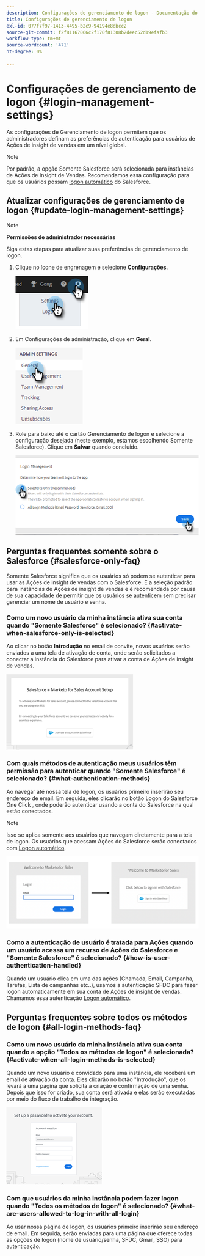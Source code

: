 ```yaml
---
description: Configurações de gerenciamento de logon - Documentação do Marketo - Documentação do produto
title: Configurações de gerenciamento de logon
exl-id: 077f7f97-1413-4495-b2c9-94194e8dbcc2
source-git-commit: f2f81167066c2f170f81308b2deec52d19efafb3
workflow-type: tm+mt
source-wordcount: '471'
ht-degree: 0%

---
```


# Configurações de gerenciamento de logon {#login-management-settings}

As configurações de Gerenciamento de logon permitem que os administradores definam as preferências de autenticação para usuários de Ações de insight de vendas em um nível global.

>[!NOTE]
>
>Por padrão, a opção Somente Salesforce será selecionada para instâncias de Ações de Insight de Vendas. Recomendamos essa configuração para que os usuários possam [logon automático](/help/marketo/product-docs/marketo-sales-insight/actions/admin/auto-login-from-salesforce.md) do Salesforce.

## Atualizar configurações de gerenciamento de logon {#update-login-management-settings}

>[!NOTE]
>
>**Permissões de administrador necessárias**

Siga estas etapas para atualizar suas preferências de gerenciamento de logon.

1. Clique no ícone de engrenagem e selecione **Configurações**.

   ![](assets/login-management-settings-1.png)

1. Em Configurações de administração, clique em **Geral**.

   ![](assets/login-management-settings-2.png)

1. Role para baixo até o cartão Gerenciamento de logon e selecione a configuração desejada (neste exemplo, estamos escolhendo Somente Salesforce). Clique em **Salvar** quando concluído.

   ![](assets/login-management-settings-3.png)

## Perguntas frequentes somente sobre o Salesforce {#salesforce-only-faq}

Somente Salesforce significa que os usuários só podem se autenticar para usar as Ações de insight de vendas com o Salesforce. É a seleção padrão para instâncias de Ações de insight de vendas e é recomendada por causa de sua capacidade de permitir que os usuários se autenticem sem precisar gerenciar um nome de usuário e senha.

### Como um novo usuário da minha instância ativa sua conta quando &quot;Somente Salesforce&quot; é selecionado? {#activate-when-salesforce-only-is-selected}

Ao clicar no botão **Introdução** no email de convite, novos usuários serão enviados a uma tela de ativação de conta, onde serão solicitados a conectar a instância do Salesforce para ativar a conta de Ações de insight de vendas.

![](assets/login-management-settings-4.png)

### Com quais métodos de autenticação meus usuários têm permissão para autenticar quando &quot;Somente Salesforce&quot; é selecionado? {#what-authentication-methods}

Ao navegar até nossa tela de logon, os usuários primeiro inserirão seu endereço de email. Em seguida, eles clicarão no botão Logon do Salesforce One Click , onde poderão autenticar usando a conta do Salesforce na qual estão conectados.

>[!NOTE]
>
>Isso se aplica somente aos usuários que navegam diretamente para a tela de logon. Os usuários que acessam Ações do Salesforce serão conectados com [Logon automático](/help/marketo/product-docs/marketo-sales-insight/actions/admin/auto-login-from-salesforce.md).

![](assets/login-management-settings-5.png)

### Como a autenticação de usuário é tratada para Ações quando um usuário acessa um recurso de Ações do Salesforce e &quot;Somente Salesforce&quot; é selecionado? {#how-is-user-authentication-handled}

Quando um usuário clica em uma das ações (Chamada, Email, Campanha, Tarefas, Lista de campanhas etc..), usamos a autenticação SFDC para fazer logon automaticamente em sua conta de Ações de insight de vendas. Chamamos essa autenticação [Logon automático](/help/marketo/product-docs/marketo-sales-insight/actions/admin/auto-login-from-salesforce.md).

## Perguntas frequentes sobre todos os métodos de logon {#all-login-methods-faq}

### Como um novo usuário da minha instância ativa sua conta quando a opção &quot;Todos os métodos de logon&quot; é selecionada? {#activate-when-all-login-methods-is-selected}

Quando um novo usuário é convidado para uma instância, ele receberá um email de ativação da conta. Eles clicarão no botão &quot;Introdução&quot;, que os levará a uma página que solicita a criação e confirmação de uma senha. Depois que isso for criado, sua conta será ativada e elas serão executadas por meio do fluxo de trabalho de integração.

![](assets/login-management-settings-6.png)

### Com que usuários da minha instância podem fazer logon quando &quot;Todos os métodos de logon&quot; é selecionado? {#what-are-users-allowed-to-log-in-with-all-login}

Ao usar nossa página de logon, os usuários primeiro inserirão seu endereço de email. Em seguida, serão enviadas para uma página que oferece todas as opções de logon (nome de usuário/senha, SFDC, Gmail, SSO) para autenticação.
